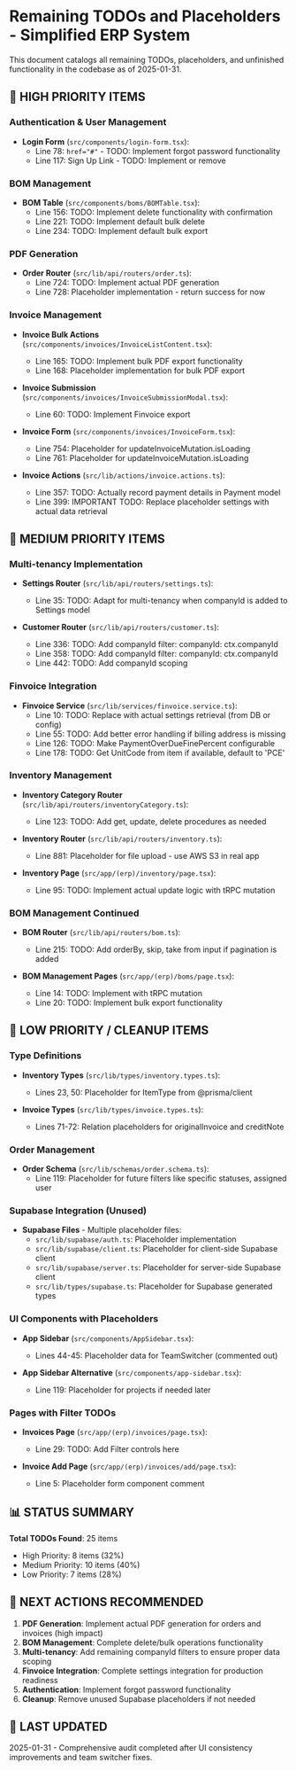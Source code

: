 # Remaining TODOs and Placeholders - Simplified ERP System

This document catalogs all remaining TODOs, placeholders, and unfinished functionality in the codebase as of 2025-01-31.

## 🚨 HIGH PRIORITY ITEMS

### Authentication & User Management
- **Login Form** (`src/components/login-form.tsx`):
  - Line 78: `href="#"` - TODO: Implement forgot password functionality
  - Line 117: Sign Up Link - TODO: Implement or remove

### BOM Management 
- **BOM Table** (`src/components/boms/BOMTable.tsx`):
  - Line 156: TODO: Implement delete functionality with confirmation
  - Line 221: TODO: Implement default bulk delete
  - Line 234: TODO: Implement default bulk export

### PDF Generation
- **Order Router** (`src/lib/api/routers/order.ts`):
  - Line 724: TODO: Implement actual PDF generation
  - Line 728: Placeholder implementation - return success for now

### Invoice Management
- **Invoice Bulk Actions** (`src/components/invoices/InvoiceListContent.tsx`):
  - Line 165: TODO: Implement bulk PDF export functionality
  - Line 168: Placeholder implementation for bulk PDF export

- **Invoice Submission** (`src/components/invoices/InvoiceSubmissionModal.tsx`):
  - Line 60: TODO: Implement Finvoice export

- **Invoice Form** (`src/components/invoices/InvoiceForm.tsx`):
  - Line 754: Placeholder for updateInvoiceMutation.isLoading
  - Line 761: Placeholder for updateInvoiceMutation.isLoading

- **Invoice Actions** (`src/lib/actions/invoice.actions.ts`):
  - Line 357: TODO: Actually record payment details in Payment model
  - Line 399: IMPORTANT TODO: Replace placeholder settings with actual data retrieval

## 🔧 MEDIUM PRIORITY ITEMS

### Multi-tenancy Implementation
- **Settings Router** (`src/lib/api/routers/settings.ts`):
  - Line 35: TODO: Adapt for multi-tenancy when companyId is added to Settings model

- **Customer Router** (`src/lib/api/routers/customer.ts`):
  - Line 336: TODO: Add companyId filter: companyId: ctx.companyId
  - Line 358: TODO: Add companyId filter: companyId: ctx.companyId  
  - Line 442: TODO: Add companyId scoping

### Finvoice Integration
- **Finvoice Service** (`src/lib/services/finvoice.service.ts`):
  - Line 10: TODO: Replace with actual settings retrieval (from DB or config)
  - Line 55: TODO: Add better error handling if billing address is missing
  - Line 126: TODO: Make PaymentOverDueFinePercent configurable
  - Line 178: TODO: Get UnitCode from item if available, default to 'PCE'

### Inventory Management
- **Inventory Category Router** (`src/lib/api/routers/inventoryCategory.ts`):
  - Line 123: TODO: Add get, update, delete procedures as needed

- **Inventory Router** (`src/lib/api/routers/inventory.ts`):
  - Line 881: Placeholder for file upload - use AWS S3 in real app

- **Inventory Page** (`src/app/(erp)/inventory/page.tsx`):
  - Line 95: TODO: Implement actual update logic with tRPC mutation

### BOM Management Continued
- **BOM Router** (`src/lib/api/routers/bom.ts`):
  - Line 215: TODO: Add orderBy, skip, take from input if pagination is added

- **BOM Management Pages** (`src/app/(erp)/boms/page.tsx`):
  - Line 14: TODO: Implement with tRPC mutation
  - Line 20: TODO: Implement bulk export functionality

## 📝 LOW PRIORITY / CLEANUP ITEMS

### Type Definitions
- **Inventory Types** (`src/lib/types/inventory.types.ts`):
  - Lines 23, 50: Placeholder for ItemType from @prisma/client

- **Invoice Types** (`src/lib/types/invoice.types.ts`):
  - Lines 71-72: Relation placeholders for originalInvoice and creditNote

### Order Management
- **Order Schema** (`src/lib/schemas/order.schema.ts`):
  - Line 119: Placeholder for future filters like specific statuses, assigned user

### Supabase Integration (Unused)
- **Supabase Files** - Multiple placeholder files:
  - `src/lib/supabase/auth.ts`: Placeholder implementation
  - `src/lib/supabase/client.ts`: Placeholder for client-side Supabase client
  - `src/lib/supabase/server.ts`: Placeholder for server-side Supabase client
  - `src/lib/types/supabase.ts`: Placeholder for Supabase generated types

### UI Components with Placeholders
- **App Sidebar** (`src/components/AppSidebar.tsx`):
  - Lines 44-45: Placeholder data for TeamSwitcher (commented out)

- **App Sidebar Alternative** (`src/components/app-sidebar.tsx`):
  - Line 119: Placeholder for projects if needed later

### Pages with Filter TODOs
- **Invoices Page** (`src/app/(erp)/invoices/page.tsx`):
  - Line 29: TODO: Add Filter controls here

- **Invoice Add Page** (`src/app/(erp)/invoices/add/page.tsx`):
  - Line 5: Placeholder form component comment

## 📊 STATUS SUMMARY

**Total TODOs Found**: 25 items
- High Priority: 8 items (32%)
- Medium Priority: 10 items (40%) 
- Low Priority: 7 items (28%)

## 🚀 NEXT ACTIONS RECOMMENDED

1. **PDF Generation**: Implement actual PDF generation for orders and invoices (high impact)
2. **BOM Management**: Complete delete/bulk operations functionality
3. **Multi-tenancy**: Add remaining companyId filters to ensure proper data scoping
4. **Finvoice Integration**: Complete settings integration for production readiness
5. **Authentication**: Implement forgot password functionality
6. **Cleanup**: Remove unused Supabase placeholders if not needed

## 📅 LAST UPDATED
2025-01-31 - Comprehensive audit completed after UI consistency improvements and team switcher fixes. 